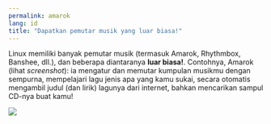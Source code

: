 ```yaml
---
permalink: amarok
lang: id
title: "Dapatkan pemutar musik yang luar biasa!"
---
```


Linux memiliki banyak pemutar musik (termasuk Amarok, Rhythmbox, Banshee, dll.), dan beberapa diantaranya <b>luar biasa!</b>. Contohnya, Amarok (lihat <i>screenshot</i>): ia mengatur dan memutar kumpulan musikmu dengan sempurna, mempelajari lagu jenis apa yang kamu sukai, secara otomatis mengambil judul (dan lirik) lagunya dari internet, bahkan mencarikan sampul CD-nya buat kamu!

<img src="Images/amarok.png" />




